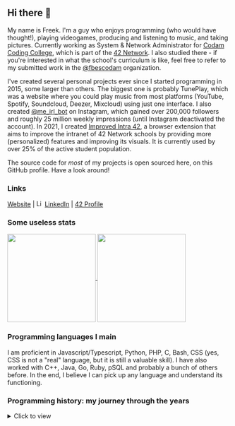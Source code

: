 ## Hi there 👋
My name is Freek. I'm a guy who enjoys programming (who would have thought!), playing videogames, producing and listening to music, and taking pictures. Currently working as System & Network Administrator for [Codam Coding College](https://codam.nl/), which is part of the [42 Network](https://en.wikipedia.org/wiki/42_(school)). I also studied there - if you're interested in what the school's curriculum is like, feel free to refer to my submitted work in the [@fbescodam](https://github.com/fbescodam) organization.


I've created several personal projects ever since I started programming in 2015, some larger than others. The biggest one is probably TunePlay, which was a website where you could play music from most platforms (YouTube, Spotify, Soundcloud, Deezer, Mixcloud) using just one interface. I also created [@me_irl_bot](https://github.com/FreekBes/insta_reddit_bot) on Instagram, which gained over 200,000 followers and roughly 25 million weekly impressions (until Instagram deactivated the account). In 2021, I created [Improved Intra 42](https://github.com/FreekBes/improved_intra), a browser extension that aims to improve the intranet of 42 Network schools by providing more (personalized) features and improving its visuals. It is currently used by over 25% of the active student population.


The source code for _most_ of my projects is open sourced here, on this GitHub profile. Have a look around!


### Links
[Website](https://freekb.es/) | <img src="https://edent.github.io/SuperTinyIcons/images/svg/linkedin.svg" width="15" title="LinkedIn"> [LinkedIn](https://www.linkedin.com/in/freek-bes/) | [42 Profile](https://profile.intra.42.fr/users/fbes)


### Some useless stats
<a href="https://github.com/anuraghazra/github-readme-stats">
  <img align="center" src="https://github-readme-stats.vercel.app/api?username=FreekBes&count_private=true&show_icons=true&theme=dark" height="200" />
</a>
<a href="https://github.com/anuraghazra/github-readme-stats#top-languages-card">
  <img align="center" src="https://github-readme-stats-one-bice.vercel.app/api/top-langs/?username=freekbes&theme=dark&layout=compact&card_width=400&langs_count=8&count_private=true&role=OWNER,ORGANIZATION_MEMBER&exclude_repo=MLX42,Fast42-ts,coalition-ranks,book-club,42hero,fast42-rs,mdBook-multi-runner,code-playground-backend,GalaxyEditor,spark-sessions,42-typos,electronics-club,Intra.NET,42-connector,peerpp-tests,flux-infra,rust-axum-test,codamservices,freeradius-server,krb5,imac-audio-driver" height="200" />
</a>


### Programming languages I main
I am proficient in Javascript/Typescript, Python, PHP, C, Bash, CSS (yes, CSS is not a "real" language, but it is still a valuable skill). I have also worked with C++, Java, Go, Ruby, pSQL and probably a bunch of others before. In the end, I believe I can pick up any language and understand its functioning.


### Programming history: my journey through the years
<details>
<summary>
  Click to view
</summary>

- **2023:** Migrated the entire fleet of computers at Codam Coding College from macOS to Linux with almost zero downtime.
- **2022:** Joined the staff team of Codam Coding College as System and Network Administrator, finished their core curriculum.
- **2021:** Started attending Codam Coding College (at the end of 2020) to further increase my programming skills and meet like-minded people. Created [Improved Intra 42](https://github.com/FreekBes/improved_intra), a browser extension with over 3000 monthly users.
- **2020:** Covid-19 disrupted the high school I was working at as IT Assistant. However, I made sure lessons could continue smoothly within 3 days of the school's closure, by creating [a link](https://github.com/damstede/zermelo-google-rooster) between our scheduling software and Google Meet.
- **2019:** Co-founded [a start-up](https://assembl.net/) in Switzerland where I was CTO, which gained the interest of a VC; created a functioning MVP.
- **2018:** Discovered the use of APIs, bundled many together into [TunePlay](https://github.com/FreekBes/tuneplay) (a website that played music from various streaming services using the same interface). Started [@me_irl_bot](https://github.com/FreekBes/insta_reddit_bot) on Instagram, which gained over 200.000 followers and 25 million weekly impressions.
- **2017:** Started developing back-ends in PHP for the previously created front-ends
- **2016:** Substantially increased my CSS and Javascript skills.
- **2015:** Started basic web development: learnt the ins and outs of HTML & CSS.
- **2014:** Started attending a computer science course in high school: learnt binary calculation, Java programming, basic HTML, simplistic "AI" scenarios.
- **<2013:** Broke and fixed many Windows installations and versions, which taught me a lot about this operating system.

</details>
